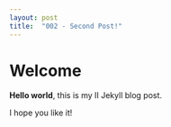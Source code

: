 ```yaml
---
layout: post
title:  "002 - Second Post!"
---
```


# Welcome

**Hello world**, this is my II Jekyll blog post.

I hope you like it!
